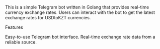 This is a simple Telegram bot written in Golang that provides real-time currency exchange rates. Users can interact with the bot to get the latest exchange rates for USDtoKZT currencies.

Features

Easy-to-use Telegram bot interface.
Real-time exchange rate data from a reliable source.


